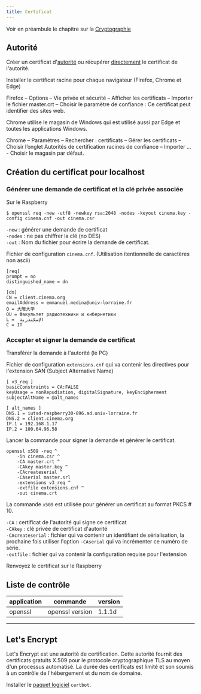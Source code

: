 ```yaml
---
title: Certificat
---
```


Voir en préambule le chapitre sur la [Cryptographie](../cryptography/)

## Autorité

Créer un certificat d'[autorité](../autority/) ou récupérer <a href="autority.crt" download>directement</a> le certificat de l'autorité.

Installer le certificat racine pour chaque navigateur (Firefox, Chrome et Edge)

Firefox – Options – Vie privée et sécurité – Afficher les certificats – Importer le fichier master.crt – Choisir le paramètre de confiance : Ce certificat peut identifier des sites web.

Chrome utilise le magasin de Windows qui est utilisé aussi par Edge et toutes les applications Windows.

Chrome – Paramètres – Rechercher : certificats – Gérer les certificats – Choisir l’onglet Autorités de certification racines de confiance – Importer … - Choisir le magasin par défaut.

## Création du certificat pour localhost

### Générer une demande de certificat et la clé privée associée

Sur le Raspberry

```>shell
$ openssl req -new -utf8 -newkey rsa:2048 -nodes -keyout cinema.key -config cinema.cnf -out cinema.csr
```

`-new` : générer une demande de certificat\
`-nodes` : ne pas chiffrer la clé (no DES)\
`-out` : Nom du fichier pour écrire la demande de certificat.

Fichier de configuration `cinema.cnf`. (Utilisation itentionnelle de caractères non ascii)

```
[req]
prompt = no
distinguished_name = dn

[dn]
CN = client.cinema.org
emailAddress = emmanuel.medina@univ-lorraine.fr
O = 大阪大学
OU = Факультет радиотехники и кибернетики
L =  الإسكندرية
C = IT
```

### Accepter et signer la demande de certificat

Transférer la demande à l'autorité (le PC)

Fichier de configuration `extensions.cnf` qui va contenir les directives pour l'extension SAN (Subject Alternative Name)

```
[ v3_req ]
basicConstraints = CA:FALSE
keyUsage = nonRepudiation, digitalSignature, keyEncipherment
subjectAltName = @alt_names

[ alt_names ]
DNS.1 = iutsd-raspberry30-896.ad.univ-lorraine.fr
DNS.2 = client.cinema.org
IP.1 = 192.168.1.17
IP.2 = 100.64.96.58
```

Lancer la commande pour signer la demande et générer le certificat.

```
openssl x509 -req ^
    -in cinema.csr ^
    -CA master.crt ^
    -CAkey master.key ^
    -CAcreateserial ^
    -CAserial master.srl
    -extensions v3_req ^
    -extfile extensions.cnf ^
    -out cinema.crt
```

La commande `x509` est utilisée pour générer un certificat au format PKCS # 10.

`-CA` : certificat de l'autorité qui signe ce certificat\
`-CAkey` : clé privée de certificat d'autorité\
`-CAcreateserial` : fichier qui va contenir un identifiant de sérialisation, la prochaine fois utiliser l'option
`-CAserial` qui va incrémenter ce numéro de série.\
`-extfile` : fichier qui va contenir la configuration requise pour l'extension

Renvoyez le certificat sur le Raspberry

## Liste de contrôle

|application|commande|version|
|-|-|-|
|openssl|openssl version|1.1.1d

---

## Let's Encrypt

Let's Encrypt est une autorité de certification. Cette autorité fournit des certificats gratuits X.509 pour le protocole cryptographique TLS au moyen d'un processus automatisé. La durée des certificats est limité et son soumis à un contrôle de l'hébergement et du nom de domaine.

Installer le [paquet logiciel](/linux/paquet/) `certbot`.
